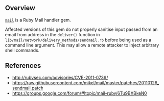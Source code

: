 ## Overview

[`mail`](https://rubygems.org/gems/mail) is a Ruby Mail handler gem.

Affected versions of this gem do not properly sanitise input passed from an email from address in the `deliver()` function in `lib/mail/network/delivery_methods/sendmail.rb` before being used as a command line argument. This may allow a remote attacker to inject arbitrary shell commands.

## References

- http://rubysec.com/advisories/CVE-2011-0739/
- https://raw.githubusercontent.com/mikel/mail/master/patches/20110126_sendmail.patch
- https://groups.google.com/forum/#!topic/mail-ruby/6Tu9BXBkeN0
